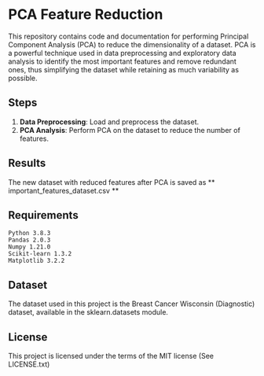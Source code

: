 # PCA Feature Reduction

This repository contains code and documentation for performing Principal Component Analysis (PCA) to reduce the dimensionality of a dataset. PCA is a powerful technique used in data preprocessing and exploratory data analysis to identify the most important features and remove redundant ones, thus simplifying the dataset while retaining as much variability as possible.

## Steps

1. **Data Preprocessing**: Load and preprocess the dataset.
2. **PCA Analysis**: Perform PCA on the dataset to reduce the number of features.


## Results

The new dataset with reduced features after PCA is saved as ** important_features_dataset.csv **

## Requirements

    Python 3.8.3
    Pandas 2.0.3
    Numpy 1.21.0
    Scikit-learn 1.3.2
    Matplotlib 3.2.2
  


## Dataset

The dataset used in this project is the Breast Cancer Wisconsin (Diagnostic) dataset, available in the sklearn.datasets module.



## License

This project is licensed under the terms of the MIT license (See LICENSE.txt)
